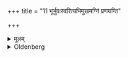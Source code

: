 +++
title = "11 भूर्भुवःस्वरित्यभिमुखमग्निं प्रणयन्ति"

+++

<details><summary>मूलम्</summary>

भूर्भुवःस्वरित्यभिमुखमग्निं प्रणयन्ति ११
</details>

<details><summary>Oldenberg</summary>

11. With the words 'Bhūr, bhuvaḥ, svaḥ,' they carry the fire forward (to that place) so that they have it in front of them.
</details>
